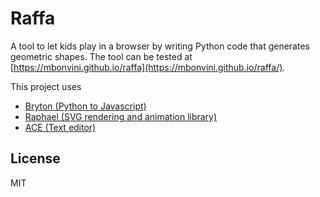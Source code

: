 # Raffa

A tool to let kids play in a browser by writing Python code that generates geometric shapes.
The tool can be tested at [https://mbonvini.github.io/raffa](https://mbonvini.github.io/raffa/).

This project uses
- [Bryton (Python to Javascript)](https://brython.info/)
- [Raphael (SVG rendering and animation library)](https://dmitrybaranovskiy.github.io/raphael/)
- [ACE (Text editor)](https://ace.c9.io/)

## License

MIT